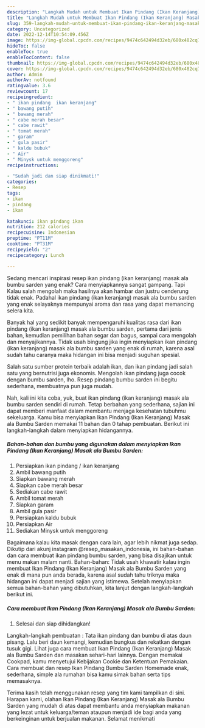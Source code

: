 ```yaml
---
description: "Langkah Mudah untuk Membuat Ikan Pindang (Ikan Keranjang) Masak ala Bumbu Sarden yang Enak"
title: "Langkah Mudah untuk Membuat Ikan Pindang (Ikan Keranjang) Masak ala Bumbu Sarden yang Enak"
slug: 359-langkah-mudah-untuk-membuat-ikan-pindang-ikan-keranjang-masak-ala-bumbu-sarden-yang-enak
category: Uncategorized
date: 2022-12-14T10:54:09.456Z
image: https://img-global.cpcdn.com/recipes/9474c642494d32eb/680x482cq70/ikan-pindang-ikan-keranjang-masak-ala-bumbu-sarden-foto-resep-utama.jpg
hideToc: false
enableToc: true
enableTocContent: false
thumbnail: https://img-global.cpcdn.com/recipes/9474c642494d32eb/680x482cq70/ikan-pindang-ikan-keranjang-masak-ala-bumbu-sarden-foto-resep-utama.jpg
cover: https://img-global.cpcdn.com/recipes/9474c642494d32eb/680x482cq70/ikan-pindang-ikan-keranjang-masak-ala-bumbu-sarden-foto-resep-utama.jpg
author: Admin
authorAv: notfound
ratingvalue: 3.6
reviewcount: 17
recipeingredient:
- " ikan pindang  ikan keranjang"
- " bawang putih"
- " bawang merah"
- " cabe merah besar"
- " cabe rawit"
- " tomat merah"
- " garam"
- " gula pasir"
- " kaldu bubuk"
- " Air"
- " Minysk untuk menggoreng"
recipeinstructions:

- "Sudah jadi dan siap dinikmati!"
categories:
- Resep
tags:
- ikan
- pindang
- ikan

katakunci: ikan pindang ikan 
nutrition: 212 calories
recipecuisine: Indonesian
preptime: "PT11M"
cooktime: "PT31M"
recipeyield: "2"
recipecategory: Lunch

---
```



Sedang mencari inspirasi resep ikan pindang (ikan keranjang) masak ala bumbu sarden yang enak? Cara menyiapkannya sangat gampang. Tapi Kalau salah mengolah maka hasilnya akan hambar dan justru cenderung tidak enak. Padahal ikan pindang (ikan keranjang) masak ala bumbu sarden yang enak selayaknya mempunyai aroma dan rasa yang dapat memancing selera kita.


Banyak hal yang sedikit banyak mempengaruhi kualitas rasa dari ikan pindang (ikan keranjang) masak ala bumbu sarden, pertama dari jenis bahan, kemudian pemilihan bahan segar dan bagus, sampai cara mengolah dan menyajikannya. Tidak usah bingung jika ingin menyiapkan ikan pindang (ikan keranjang) masak ala bumbu sarden yang enak di rumah, karena asal sudah tahu caranya maka hidangan ini bisa menjadi suguhan spesial.

Salah satu sumber protein terbaik adalah ikan, dan ikan pindang jadi salah satu yang bernutrisi juga ekonomis. Mengolah ikan pindang juga cocok dengan bumbu sarden, lho. Resep pindang bumbu sarden ini begitu sederhana, membuatnya pun juga mudah.


Nah, kali ini kita coba, yuk, buat ikan pindang (ikan keranjang) masak ala bumbu sarden sendiri di rumah. Tetap berbahan yang sederhana, sajian ini dapat memberi manfaat dalam membantu menjaga kesehatan tubuhmu sekeluarga. Kamu bisa menyiapkan Ikan Pindang (Ikan Keranjang) Masak ala Bumbu Sarden memakai 11 bahan dan 0 tahap pembuatan. Berikut ini langkah-langkah dalam menyiapkan hidangannya.

<!--inarticleads1-->

##### Bahan-bahan dan bumbu yang digunakan dalam menyiapkan Ikan Pindang (Ikan Keranjang) Masak ala Bumbu Sarden:

1. Persiapkan  ikan pindang / ikan keranjang
1. Ambil  bawang putih
1. Siapkan  bawang merah
1. Siapkan  cabe merah besar
1. Sediakan  cabe rawit
1. Ambil  tomat merah
1. Siapkan  garam
1. Ambil  gula pasir
1. Persiapkan  kaldu bubuk
1. Persiapkan  Air
1. Sediakan  Minysk untuk menggoreng


Bagaimana kalau kita masak dengan cara lain, agar lebih nikmat juga sedap. Dikutip dari akunj instagram @resep_masakan_indonesia, ini bahan-bahan dan cara membuat ikan pindang bumbu sarden, yang bisa disajikan untuk menu makan malam nanti. Bahan-bahan: Tidak usah khawatir kalau ingin membuat Ikan Pindang (Ikan Keranjang) Masak ala Bumbu Sarden yang enak di mana pun anda berada, karena asal sudah tahu triknya maka hidangan ini dapat menjadi sajian yang istimewa. Setelah menyiapkan semua bahan-bahan yang dibutuhkan, kita lanjut dengan langkah-langkah berikut ini. 

<!--inarticleads2-->

##### Cara membuat Ikan Pindang (Ikan Keranjang) Masak ala Bumbu Sarden:


1. Selesai dan siap dihidangkan!

Langkah-langkah pembuatan : Tata ikan pindang dan bumbu di atas daun pisang. Lalu beri daun kemangi, kemudian bungkus dan rekatkan dengan tusuk gigi. Lihat juga cara membuat Ikan Pindang (Ikan Keranjang) Masak ala Bumbu Sarden dan masakan sehari-hari lainnya. Dengan memakai Cookpad, kamu menyetujui Kebijakan Cookie dan Ketentuan Pemakaian. Cara membuat dan resep Ikan Pindang Bumbu Sarden Homemade enak, sederhana, simple ala rumahan bisa kamu simak bahan serta tips memasaknya. 

Terima kasih telah menggunakan resep yang tim kami tampilkan di sini. Harapan kami, olahan Ikan Pindang (Ikan Keranjang) Masak ala Bumbu Sarden yang mudah di atas dapat membantu anda menyiapkan makanan yang lezat untuk keluarga/teman ataupun menjadi ide bagi anda yang berkeinginan untuk berjualan makanan. Selamat menikmati
